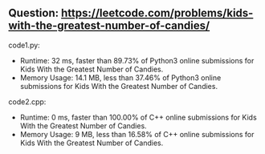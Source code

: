 ## Question: https://leetcode.com/problems/kids-with-the-greatest-number-of-candies/

code1.py:
* Runtime: 32 ms, faster than 89.73% of Python3 online submissions for Kids With the Greatest Number of Candies.
* Memory Usage: 14.1 MB, less than 37.46% of Python3 online submissions for Kids With the Greatest Number of Candies.

code2.cpp:
* Runtime: 0 ms, faster than 100.00% of C++ online submissions for Kids With the Greatest Number of Candies.
* Memory Usage: 9 MB, less than 16.58% of C++ online submissions for Kids With the Greatest Number of Candies.